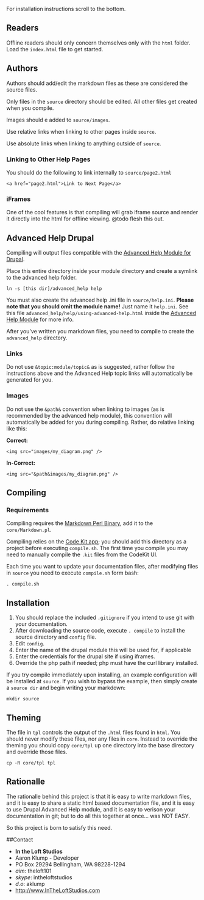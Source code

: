 [markdown]:http://daringfireball.net/projects/markdown/
[help_module]:http://drupal.org/project/advanced_help
[codekit]:http://incident57.com/codekit/
For installation instructions scroll to the bottom.

## Readers
Offline readers should only concern themselves only with the `html` folder.  Load the `index.html` file to get started.

## Authors
Authors should add/edit the markdown files as these are considered the source files.

Only files in the `source` directory should  be edited.  All other files get created when you compile. 

Images should e added to `source/images`.

Use relative links when linking to other pages inside `source`.

Use absolute links when linking to anything outside of `source`.

### Linking to Other Help Pages
You should do the following to link internally to `source/page2.html`

    <a href="page2.html">Link to Next Page</a>

### iFrames
One of the cool features is that compiling will grab iframe source and render it directly into the html for offline viewing.  @todo flesh this out.    

## Advanced Help Drupal
Compiling will output files compatible with the [Advanced Help Module for Drupal][help_module].

Place this entire directory inside your module directory and create a symlink to the advanced help folder.

    ln -s [this dir]/advanced_help help

You must also create the advanced help .ini file in `source/help.ini`.  **Please note that you should omit the module name!**  Just name it `help.ini`.  See this file `advanced_help/help/using-advanced-help.html` inside the [Advanced Help Module][help_module] for more info.

After you've written you markdown files, you need to compile to create the `advanced_help` directory.

### Links
Do not use `&topic:module/topic&` as is suggested, rather follow the instructions above and the Advanced Help topic links will automatically be generated for you.

### Images
Do not use the `&path&` convention when linking to images (as is recommended by the advanced help module), this convention will automatically be added for you during compiling.  Rather, do relative linking like this:

**Correct:**

    <img src="images/my_diagram.png" />

**In-Correct:**

    <img src="&path&images/my_diagram.png" />


## Compiling
### Requirements
Compiling requires the [Markdown Perl Binary][markdown], add it to the `core/Markdown.pl`.    

Compiling relies on the [Code Kit app][codekit]; you should add this directory as a project before executing `compile.sh`.  The first time you compile you may need to manually compile the `.kit` files from the CodeKit UI.

Each time you want to update your documentation files, after modifying files in `source` you need to execute `compile.sh` form bash:

    . compile.sh
    
## Installation
1. You should replace the included `.gitignore` if you intend to use git with your documentation.
1. After downloading the source code, execute `. compile` to install the source directory and `config` file.
1. Edit `config`.
2. Enter the name of the drupal module this will be used for, if applicable
3. Enter the credentials for the drupal site if using iframes.
4. Override the php path if needed; php must have the curl library installed.

If you try compile immediately upon installing, an example configuration will be installed at `source`.  If you wish to bypass the example, then simply create a `source dir` and begin writing your markdown:

    mkdir source
    
## Theming
The file in `tpl` controls the output of the `.html` files found in `html`.  You should never modify these files, nor any files in `core`.  Instead to override the theming you should copy `core/tpl` up one directory into the base directory and override those files.

    cp -R core/tpl tpl
    
## Rationalle
The rationalle behind this project is that it is easy to write markdown files, and it is easy to share a static html based documentation file, and it is easy to use Drupal Advanced Help module, and it is easy to verison your documentation in git; but to do all this together at once… was NOT EASY.

So this project is born to satisfy this need.

##Contact
* **In the Loft Studios**
* Aaron Klump - Developer
* PO Box 29294 Bellingham, WA 98228-1294
* _aim_: theloft101
* _skype_: intheloftstudios
* _d.o_: aklump
* <http://www.InTheLoftStudios.com>